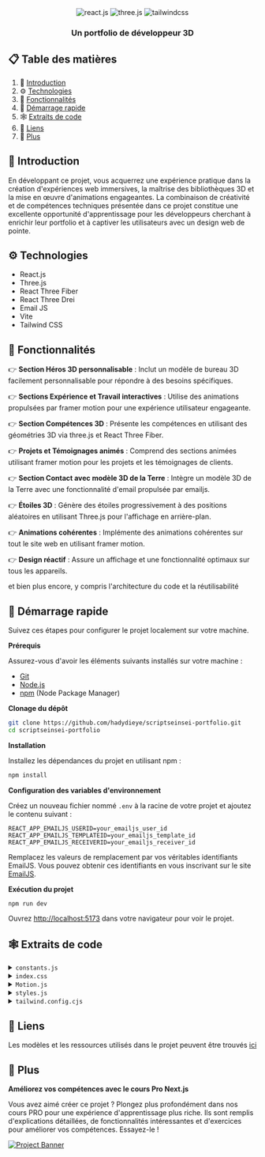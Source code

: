 <div align="center">
  <div>
    <img src="https://img.shields.io/badge/-React_JS-black?style=for-the-badge&logoColor=white&logo=react&color=61DAFB" alt="react.js" />
    <img src="https://img.shields.io/badge/-Three_JS-black?style=for-the-badge&logoColor=white&logo=threedotjs&color=000000" alt="three.js" />
    <img src="https://img.shields.io/badge/-Tailwind_CSS-black?style=for-the-badge&logoColor=white&logo=tailwindcss&color=06B6D4" alt="tailwindcss" />
  </div>

  <h3 align="center">Un portfolio de développeur 3D</h3>

</div>

## 📋 <a name="table">Table des matières</a>

1. 🤖 [Introduction](#introduction)
2. ⚙️ [Technologies](#tech-stack)
3. 🔋 [Fonctionnalités](#features)
4. 🤸 [Démarrage rapide](#quick-start)
5. 🕸️ [Extraits de code](#snippets)
6. 🔗 [Liens](#links)
7. 🚀 [Plus](#more)


## <a name="introduction">🤖 Introduction</a>

En développant ce projet, vous acquerrez une expérience pratique dans la création d'expériences web immersives, la maîtrise des bibliothèques 3D et la mise en œuvre d'animations engageantes. La combinaison de créativité et de compétences techniques présentée dans ce projet constitue une excellente opportunité d'apprentissage pour les développeurs cherchant à enrichir leur portfolio et à captiver les utilisateurs avec un design web de pointe.

## <a name="tech-stack">⚙️ Technologies</a>

- React.js
- Three.js
- React Three Fiber
- React Three Drei
- Email JS
- Vite
- Tailwind CSS

## <a name="features">🔋 Fonctionnalités</a>

👉 **Section Héros 3D personnalisable** : Inclut un modèle de bureau 3D facilement personnalisable pour répondre à des besoins spécifiques.

👉 **Sections Expérience et Travail interactives** : Utilise des animations propulsées par framer motion pour une expérience utilisateur engageante.

👉 **Section Compétences 3D** : Présente les compétences en utilisant des géométries 3D via three.js et React Three Fiber.

👉 **Projets et Témoignages animés** : Comprend des sections animées utilisant framer motion pour les projets et les témoignages de clients.

👉 **Section Contact avec modèle 3D de la Terre** : Intègre un modèle 3D de la Terre avec une fonctionnalité d'email propulsée par emailjs.

👉 **Étoiles 3D** : Génère des étoiles progressivement à des positions aléatoires en utilisant Three.js pour l'affichage en arrière-plan.

👉 **Animations cohérentes** : Implémente des animations cohérentes sur tout le site web en utilisant framer motion.

👉 **Design réactif** : Assure un affichage et une fonctionnalité optimaux sur tous les appareils.

et bien plus encore, y compris l'architecture du code et la réutilisabilité 

## <a name="quick-start">🤸 Démarrage rapide</a>

Suivez ces étapes pour configurer le projet localement sur votre machine.

**Prérequis**

Assurez-vous d'avoir les éléments suivants installés sur votre machine :

- [Git](https://git-scm.com/)
- [Node.js](https://nodejs.org/en)
- [npm](https://www.npmjs.com/) (Node Package Manager)

**Clonage du dépôt**

```bash
git clone https://github.com/hadydieye/scriptseinsei-portfolio.git
cd scriptseinsei-portfolio
```

**Installation**

Installez les dépendances du projet en utilisant npm :

```bash
npm install
```

**Configuration des variables d'environnement**

Créez un nouveau fichier nommé `.env` à la racine de votre projet et ajoutez le contenu suivant :

```env
REACT_APP_EMAILJS_USERID=your_emailjs_user_id
REACT_APP_EMAILJS_TEMPLATEID=your_emailjs_template_id
REACT_APP_EMAILJS_RECEIVERID=your_emailjs_receiver_id
```

Remplacez les valeurs de remplacement par vos véritables identifiants EmailJS. Vous pouvez obtenir ces identifiants en vous inscrivant sur le site [EmailJS](https://www.emailjs.com/).

**Exécution du projet**

```bash
npm run dev
```

Ouvrez [http://localhost:5173](http://localhost:5173) dans votre navigateur pour voir le projet.

## <a name="snippets">🕸️ Extraits de code</a>

<details>
<summary><code>constants.js</code></summary>

// ...existing code...

</details>

<details>
<summary><code>index.css</code></summary>

// ...existing code...

</details>

<details>
<summary><code>Motion.js</code></summary>

// ...existing code...

</details>

<details>
<summary><code>styles.js</code></summary>

// ...existing code...

</details>

<details>
<summary><code>tailwind.config.cjs</code></summary>

// ...existing code...

</details>

## <a name="links">🔗 Liens</a>

Les modèles et les ressources utilisés dans le projet peuvent être trouvés [ici](https://drive.google.com/drive/folders/1KVU8iaH0E_JFtShNiR3BgCSA3pawXY4Z)

## <a name="more">🚀 Plus</a>

**Améliorez vos compétences avec le cours Pro Next.js**

Vous avez aimé créer ce projet ? Plongez plus profondément dans nos cours PRO pour une expérience d'apprentissage plus riche. Ils sont remplis d'explications détaillées, de fonctionnalités intéressantes et d'exercices pour améliorer vos compétences. Essayez-le !

<a href="https://www.jsmastery.pro/ultimate-next-course" target="_blank">
<img src="https://i.ibb.co/804sPK6/Image-720.png" alt="Project Banner">
</a>
